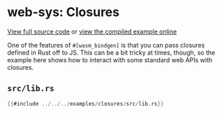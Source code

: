 # web-sys: Closures

[View full source code][code] or [view the compiled example online][online]

[online]: https://rustwasm.github.io/wasm-bindgen/exbuild/closures/
[code]: https://github.com/rustwasm/wasm-bindgen/tree/master/examples/closures

One of the features of `#[wasm_bindgen]` is that you can pass closures defined
in Rust off to JS. This can be a bit tricky at times, though, so the example
here shows how to interact with some standard web APIs with closures.

## `src/lib.rs`

```rust
{{#include ../../../examples/closures/src/lib.rs}}
```

